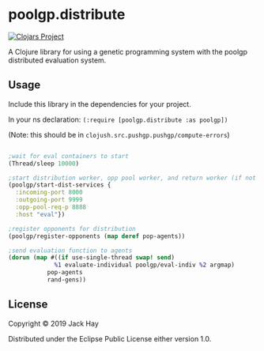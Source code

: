 # poolgp.distribute
[![Clojars Project](https://img.shields.io/clojars/v/poolgp.distribute.svg)](https://clojars.org/poolgp.distribute)

A Clojure library for using a genetic programming system with the poolgp distributed evaluation system.

## Usage

Include this library in the dependencies for your project.

In your ns declaration: `(:require [poolgp.distribute :as poolgp])`

(Note: this should be in `clojush.src.pushgp.pushgp/compute-errors`)

```clojure

;wait for eval containers to start
(Thread/sleep 10000)

;start distribution worker, opp pool worker, and return worker (if not started)
(poolgp/start-dist-services {
  :incoming-port 8000
  :outgoing-port 9999
  :opp-pool-req-p 8888
  :host "eval"})

;register opponents for distribution
(poolgp/register-opponents (map deref pop-agents))

;send evaluation function to agents
(dorun (map #((if use-single-thread swap! send)
             %1 evaluate-individual poolgp/eval-indiv %2 argmap)
           pop-agents
           rand-gens))
```

## License

Copyright © 2019 Jack Hay

Distributed under the Eclipse Public License either version 1.0.

